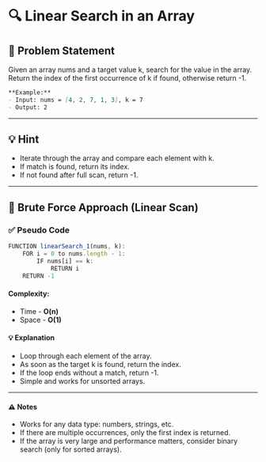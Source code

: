 # 🔍 Linear Search in an Array

## 🧩 Problem Statement
Given an array nums and a target value k, search for the value in the array.
Return the index of the first occurrence of k if found, otherwise return -1.

```markdown
**Example:**
- Input: nums = [4, 2, 7, 1, 3], k = 7
- Output: 2
```

---

## 💡 Hint
- Iterate through the array and compare each element with k.
- If match is found, return its index.
- If not found after full scan, return -1.

---

## 🚶 Brute Force Approach (Linear Scan)
### ✅ Pseudo Code
```js
FUNCTION linearSearch_1(nums, k):
    FOR i = 0 to nums.length - 1:
        IF nums[i] == k:
            RETURN i
    RETURN -1
```
#### Complexity:
- Time - **O(n)**
- Space - **O(1)**
#### 💡 Explanation
- Loop through each element of the array.
- As soon as the target k is found, return the index.
- If the loop ends without a match, return -1.
- Simple and works for unsorted arrays.

---

#### ⚠️ Notes
- Works for any data type: numbers, strings, etc.
- If there are multiple occurrences, only the first index is returned.
- If the array is very large and performance matters, consider binary search (only for sorted arrays).